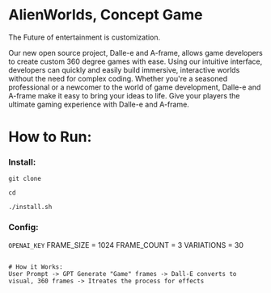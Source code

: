 # AlienWorlds, Concept Game
The Future of entertainment is customization.

Our new open source project, Dalle-e and A-frame, allows game developers to create custom 360 degree games with ease. Using our intuitive interface, developers can quickly and easily build immersive, interactive worlds without the need for complex coding. Whether you're a seasoned professional or a newcomer to the world of game development, Dalle-e and A-frame make it easy to bring your ideas to life. Give your players the ultimate gaming experience with Dalle-e and A-frame.


# How to Run:

### Install:
```
git clone 
```
```
cd
```
```
./install.sh
```

### Config:
`OPENAI_KEY`
FRAME_SIZE = 1024
FRAME_COUNT = 3
VARIATIONS = 30
```

# How it Works:
User Prompt -> GPT Generate "Game" frames -> Dall-E converts to visual, 360 frames -> Itreates the process for effects